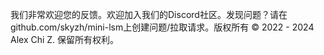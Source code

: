
我们非常欢迎您的反馈。欢迎加入我们的Discord社区。发现问题？请在github.com/skyzh/mini-lsm上创建问题/拉取请求。版权所有 © 2022 - 2024 Alex Chi Z. 保留所有权利。
